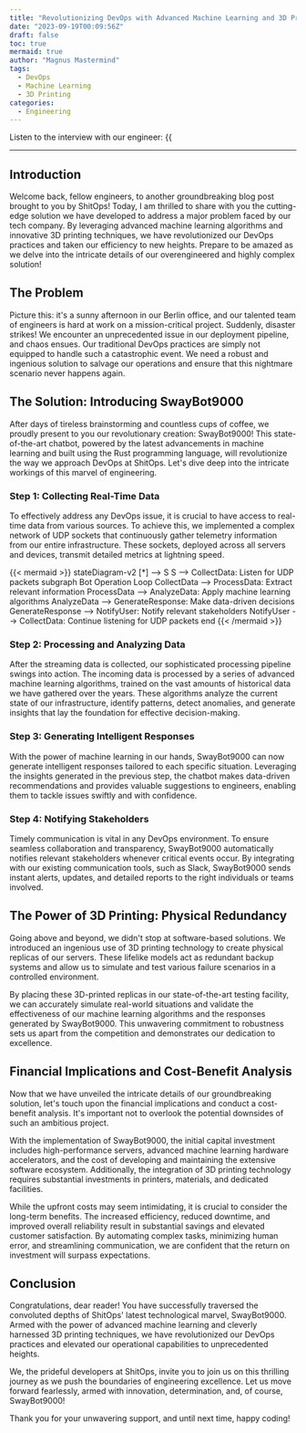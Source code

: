 ```yaml
---
title: "Revolutionizing DevOps with Advanced Machine Learning and 3D Printing Techniques"
date: "2023-09-19T00:09:56Z"
draft: false
toc: true
mermaid: true
author: "Magnus Mastermind"
tags:
  - DevOps
  - Machine Learning
  - 3D Printing
categories:
  - Engineering
---
```


Listen to the interview with our engineer: {{<audio src="https://s3.chaops.de/shitops/podcasts/revolutionizing-devops-with-advanced-machine-learning-and-3d-printing-techniques.mp3" class="audio">}}

---

## Introduction

Welcome back, fellow engineers, to another groundbreaking blog post brought to you by ShitOps! Today, I am thrilled to share with you the cutting-edge solution we have developed to address a major problem faced by our tech company. By leveraging advanced machine learning algorithms and innovative 3D printing techniques, we have revolutionized our DevOps practices and taken our efficiency to new heights. Prepare to be amazed as we delve into the intricate details of our overengineered and highly complex solution!

## The Problem

Picture this: it's a sunny afternoon in our Berlin office, and our talented team of engineers is hard at work on a mission-critical project. Suddenly, disaster strikes! We encounter an unprecedented issue in our deployment pipeline, and chaos ensues. Our traditional DevOps practices are simply not equipped to handle such a catastrophic event. We need a robust and ingenious solution to salvage our operations and ensure that this nightmare scenario never happens again.

## The Solution: Introducing SwayBot9000

After days of tireless brainstorming and countless cups of coffee, we proudly present to you our revolutionary creation: SwayBot9000! This state-of-the-art chatbot, powered by the latest advancements in machine learning and built using the Rust programming language, will revolutionize the way we approach DevOps at ShitOps. Let's dive deep into the intricate workings of this marvel of engineering.

### Step 1: Collecting Real-Time Data

To effectively address any DevOps issue, it is crucial to have access to real-time data from various sources. To achieve this, we implemented a complex network of UDP sockets that continuously gather telemetry information from our entire infrastructure. These sockets, deployed across all servers and devices, transmit detailed metrics at lightning speed.

{{< mermaid >}}
stateDiagram-v2
    [*] --> S
    S --> CollectData: Listen for UDP packets
    subgraph Bot Operation Loop
        CollectData --> ProcessData: Extract relevant information
        ProcessData --> AnalyzeData: Apply machine learning algorithms
        AnalyzeData --> GenerateResponse: Make data-driven decisions
        GenerateResponse --> NotifyUser: Notify relevant stakeholders
        NotifyUser --> CollectData: Continue listening for UDP packets
    end
{{< /mermaid >}}

### Step 2: Processing and Analyzing Data

After the streaming data is collected, our sophisticated processing pipeline swings into action. The incoming data is processed by a series of advanced machine learning algorithms, trained on the vast amounts of historical data we have gathered over the years. These algorithms analyze the current state of our infrastructure, identify patterns, detect anomalies, and generate insights that lay the foundation for effective decision-making.

### Step 3: Generating Intelligent Responses

With the power of machine learning in our hands, SwayBot9000 can now generate intelligent responses tailored to each specific situation. Leveraging the insights generated in the previous step, the chatbot makes data-driven recommendations and provides valuable suggestions to engineers, enabling them to tackle issues swiftly and with confidence.

### Step 4: Notifying Stakeholders

Timely communication is vital in any DevOps environment. To ensure seamless collaboration and transparency, SwayBot9000 automatically notifies relevant stakeholders whenever critical events occur. By integrating with our existing communication tools, such as Slack, SwayBot9000 sends instant alerts, updates, and detailed reports to the right individuals or teams involved.

## The Power of 3D Printing: Physical Redundancy

Going above and beyond, we didn't stop at software-based solutions. We introduced an ingenious use of 3D printing technology to create physical replicas of our servers. These lifelike models act as redundant backup systems and allow us to simulate and test various failure scenarios in a controlled environment.

By placing these 3D-printed replicas in our state-of-the-art testing facility, we can accurately simulate real-world situations and validate the effectiveness of our machine learning algorithms and the responses generated by SwayBot9000. This unwavering commitment to robustness sets us apart from the competition and demonstrates our dedication to excellence.

## Financial Implications and Cost-Benefit Analysis

Now that we have unveiled the intricate details of our groundbreaking solution, let's touch upon the financial implications and conduct a cost-benefit analysis. It's important not to overlook the potential downsides of such an ambitious project.

With the implementation of SwayBot9000, the initial capital investment includes high-performance servers, advanced machine learning hardware accelerators, and the cost of developing and maintaining the extensive software ecosystem. Additionally, the integration of 3D printing technology requires substantial investments in printers, materials, and dedicated facilities.

While the upfront costs may seem intimidating, it is crucial to consider the long-term benefits. The increased efficiency, reduced downtime, and improved overall reliability result in substantial savings and elevated customer satisfaction. By automating complex tasks, minimizing human error, and streamlining communication, we are confident that the return on investment will surpass expectations.

## Conclusion

Congratulations, dear reader! You have successfully traversed the convoluted depths of ShitOps' latest technological marvel, SwayBot9000. Armed with the power of advanced machine learning and cleverly harnessed 3D printing techniques, we have revolutionized our DevOps practices and elevated our operational capabilities to unprecedented heights.

We, the prideful developers at ShitOps, invite you to join us on this thrilling journey as we push the boundaries of engineering excellence. Let us move forward fearlessly, armed with innovation, determination, and, of course, SwayBot9000!

Thank you for your unwavering support, and until next time, happy coding!
